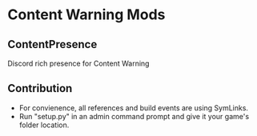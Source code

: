 # Content Warning Mods

## ContentPresence
Discord rich presence for Content Warning

## Contribution
* For convienence, all references and build events are using SymLinks.
* Run "setup.py" in an admin command prompt and give it your game's folder location.
